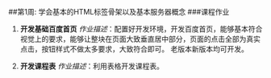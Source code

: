 ##第1周: 学会基本的HTML标签骨架以及基本服务器概念
###课程作业
1. **开发基础百度首页**
    *作业描述*：配置好开发环境，开发百度首页，能够基本符合视觉上的要求，能够让整块在页面大致垂直居中部分，页面的点击全部为真实点击，按钮样式不做太多要求，大致符合即可。 老版本新版本均可开发。

2. **开发课程表**
    *作业描述*：利用表格开发课程表。
